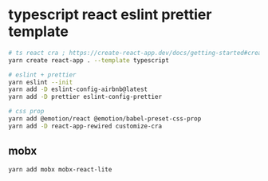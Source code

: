 # typescript react eslint prettier template

```sh terminal
# ts react cra ; https://create-react-app.dev/docs/getting-started#creating-a-typescript-app
yarn create react-app . --template typescript

# eslint + prettier
yarn eslint --init
yarn add -D eslint-config-airbnb@latest
yarn add -D prettier eslint-config-prettier

# css prop
yarn add @emotion/react @emotion/babel-preset-css-prop
yarn add -D react-app-rewired customize-cra
```

## mobx

```
yarn add mobx mobx-react-lite
```
